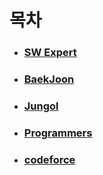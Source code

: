 # 목차

- ### [SW Expert](https://github.com/Kastori1206/algo/tree/master/swea)

- ### [BaekJoon](https://github.com/Kastori1206/algo/tree/master/baek)

- ### [Jungol](https://github.com/Kastori1206/algo/tree/master/jungol) 

- ### [Programmers](https://github.com/Kastori1206/algo/tree/master/programmers) 

- ### [codeforce](https://github.com/Kastori1206/algo/tree/master/codeforces)


